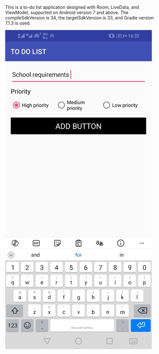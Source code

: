 This is a to-do list application designed with Room, LiveData, and ViewModel, supported on Android version 7 and above. 
The compileSdkVersion is 34, the targetSdkVersion is 33, and Gradle version 7.1.3 is used.

![Example Image](Screenshots/screenshot2.jpg)
